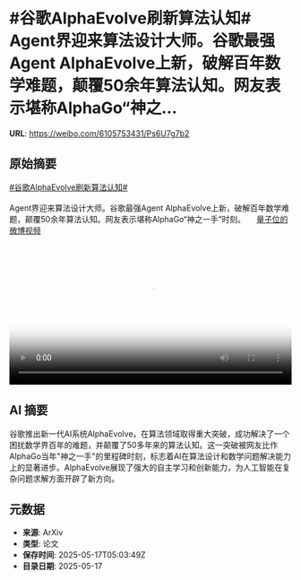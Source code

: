 # #谷歌AlphaEvolve刷新算法认知# Agent界迎来算法设计大师。谷歌最强Agent AlphaEvolve上新，破解百年数学难题，颠覆50余年算法认知。网友表示堪称AlphaGo“神之...

**URL**: https://weibo.com/6105753431/Ps6U7g7b2

## 原始摘要

<a href="https://m.weibo.cn/search?containerid=231522type%3D1%26t%3D10%26q%3D%23%E8%B0%B7%E6%AD%8CAlphaEvolve%E5%88%B7%E6%96%B0%E7%AE%97%E6%B3%95%E8%AE%A4%E7%9F%A5%23&amp;extparam=%23%E8%B0%B7%E6%AD%8CAlphaEvolve%E5%88%B7%E6%96%B0%E7%AE%97%E6%B3%95%E8%AE%A4%E7%9F%A5%23" data-hide=""><span class="surl-text">#谷歌AlphaEvolve刷新算法认知#</span></a> <br><br>Agent界迎来算法设计大师。谷歌最强Agent AlphaEvolve上新，破解百年数学难题，颠覆50余年算法认知。网友表示堪称AlphaGo“神之一手”时刻。 <a href="https://video.weibo.com/show?fid=1034:5166996799553599" data-hide=""><span class="url-icon"><img style="width: 1rem;height: 1rem" src="https://h5.sinaimg.cn/upload/2015/09/25/3/timeline_card_small_video_default.png" referrerpolicy="no-referrer"></span><span class="surl-text">量子位的微博视频</span></a> <br clear="both"><div style="clear: both"></div><video controls="controls" poster="https://tvax1.sinaimg.cn/orj480/006Fd7o3gy1i1hihzechij30u01hcjyi.jpg" style="width: 100%"><source src="https://f.video.weibocdn.com/o0/0FytlYnQlx08oibU18Nq01041200mc1m0E010.mp4?label=mp4_720p&amp;template=720x1280.24.0&amp;ori=0&amp;ps=1CwnkDw1GXwCQx&amp;Expires=1747461518&amp;ssig=x2LOcKVAcv&amp;KID=unistore,video"><source src="https://f.video.weibocdn.com/o0/qWFRITB6lx08oibTLneU01041200dBLG0E010.mp4?label=mp4_hd&amp;template=540x960.24.0&amp;ori=0&amp;ps=1CwnkDw1GXwCQx&amp;Expires=1747461518&amp;ssig=IIsfYP4HjB&amp;KID=unistore,video"><source src="https://f.video.weibocdn.com/o0/Y3yPDhOXlx08oibT7ZIY010412007rTZ0E010.mp4?label=mp4_ld&amp;template=360x640.24.0&amp;ori=0&amp;ps=1CwnkDw1GXwCQx&amp;Expires=1747461518&amp;ssig=eNb0WR5doa&amp;KID=unistore,video"><p>视频无法显示，请前往<a href="https://video.weibo.com/show?fid=1034%3A5166996799553599" target="_blank" rel="noopener noreferrer">微博视频</a>观看。</p></video>

## AI 摘要

谷歌推出新一代AI系统AlphaEvolve，在算法领域取得重大突破，成功解决了一个困扰数学界百年的难题，并颠覆了50多年来的算法认知。这一突破被网友比作AlphaGo当年"神之一手"的里程碑时刻，标志着AI在算法设计和数学问题解决能力上的显著进步。AlphaEvolve展现了强大的自主学习和创新能力，为人工智能在复杂问题求解方面开辟了新方向。

## 元数据

- **来源**: ArXiv
- **类型**: 论文
- **保存时间**: 2025-05-17T05:03:49Z
- **目录日期**: 2025-05-17
